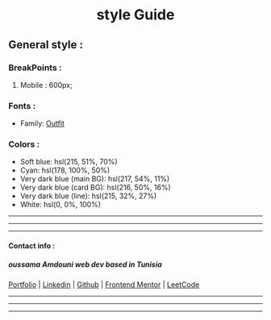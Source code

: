 <center> <h1> style Guide </h1> </center>

## General style :

### BreakPoints :

1. Mobile   : 600px;

### Fonts :

 - Family: [Outfit](https://fonts.google.com/specimen/Outfit)

### Colors :

- Soft blue: hsl(215, 51%, 70%)
- Cyan: hsl(178, 100%, 50%)
- Very dark blue (main BG): hsl(217, 54%, 11%)
- Very dark blue (card BG): hsl(216, 50%, 16%)
- Very dark blue (line): hsl(215, 32%, 27%)
- White: hsl(0, 0%, 100%)

***
***
***
#### Contact info :

##### oussama Amdouni web dev based in Tunisia 

[Portfolio]() | [Linkedin](https://www.linkedin.com/in/usama-amdouni/) | [Github](https://github.com/hernon07) | [Frontend Mentor](https://www.frontendmentor.io/profile/hernon07) | [LeetCode](https://leetcode.com/u/hernon07/)
***
***
***

